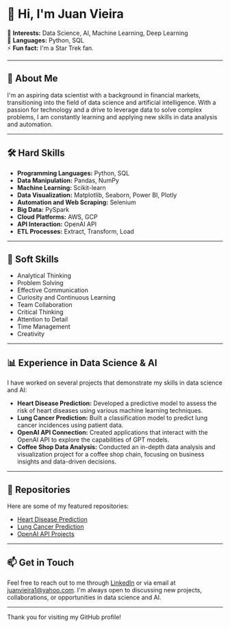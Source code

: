 # 👋 Hi, I'm Juan Vieira

👀 **Interests:** Data Science, AI, Machine Learning, Deep Learning  
🌱 **Languages:** Python, SQL  
⚡ **Fun fact:** I'm a Star Trek fan.

---

## 💼 About Me

I'm an aspiring data scientist with a background in financial markets, transitioning into the field of data science and artificial intelligence. With a passion for technology and a drive to leverage data to solve complex problems, I am constantly learning and applying new skills in data analysis and automation.

---

## 🛠 Hard Skills

- **Programming Languages:** Python, SQL
- **Data Manipulation:** Pandas, NumPy
- **Machine Learning:** Scikit-learn
- **Data Visualization:** Matplotlib, Seaborn, Power BI, Plotly
- **Automation and Web Scraping:** Selenium
- **Big Data:** PySpark
- **Cloud Platforms:** AWS, GCP
- **API Interaction:** OpenAI API
- **ETL Processes:** Extract, Transform, Load

---

## 🌟 Soft Skills

- Analytical Thinking
- Problem Solving
- Effective Communication
- Curiosity and Continuous Learning
- Team Collaboration
- Critical Thinking
- Attention to Detail
- Time Management
- Creativity

---

## 📊 Experience in Data Science & AI

I have worked on several projects that demonstrate my skills in data science and AI:

- **Heart Disease Prediction:** Developed a predictive model to assess the risk of heart diseases using various machine learning techniques.
- **Lung Cancer Prediction:** Built a classification model to predict lung cancer incidences using patient data.
- **OpenAI API Connection:** Created applications that interact with the OpenAI API to explore the capabilities of GPT models.
- **Coffee Shop Data Analysis:** Conducted an in-depth data analysis and visualization project for a coffee shop chain, focusing on business insights and data-driven decisions.

---

## 📂 Repositories

Here are some of my featured repositories:

- [Heart Disease Prediction](https://github.com/ju4nv1e1r4/Heart_Failure-Prediction)
- [Lung Cancer Prediction](https://github.com/ju4nv1e1r4/lung_cancer_prediction)
- [OpenAI API Projects](https://github.com/ju4nv1e1r4/prompt_eng_AI)

---

## 📫 Get in Touch

Feel free to reach out to me through [LinkedIn](https://www.linkedin.com/in/your-linkedin) or via email at juanvieira1@yahoo.com. I'm always open to discussing new projects, collaborations, or opportunities in data science and AI.

---

Thank you for visiting my GitHub profile!

<!---
ju4nv1e1r4/ju4nv1e1r4 is a ✨ special ✨ repository because its `README.md` (this file) appears on your GitHub profile.
You can click the Preview link to take a look at your changes.
--->
